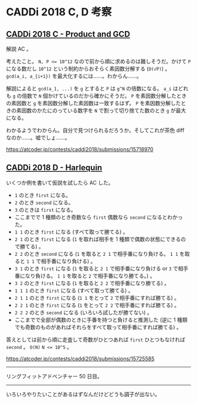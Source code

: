 # CADDi 2018 C, D 考察

## [CADDi 2018 C - Product and GCD](https://atcoder.jp/contests/caddi2018/tasks/caddi2018_a)

解説 AC 。

考えたこと。 `N, P <= 10^12` なので前から順に求めるのは難しそうだ。かけて `P` になる数だし `10^12` という制約からおそらく素因数分解する (`O(√P)`) 。 `gcd(a_i, a_{i+1})` を最大化するには……。わからん……。

解説によると `gcd(a_1, ...)` を `g` とすると `P` は `g^N` の倍数になる。 `a_i` はどれも `g` の倍数で `N` 個かけているのだから確かにそうだ。 `P` を素因数分解したときの素因数と `g` を素因数分解した素因数は一致するはず。 `P` を素因数分解したときの素因数のかたにのっている数字を `N` で割って切り捨てた数のとき `g` が最大になる。

わかるようでわからん。自分で見つけられるだろうか。そしてこれが茶色 diff なのか……。嘘でしょ……。

<https://atcoder.jp/contests/caddi2018/submissions/15718970>

## [CADDi 2018 D - Harlequin](https://atcoder.jp/contests/caddi2018/tasks/caddi2018_b)

いくつか例を書いて仮説を試したら AC した。

- `1` のとき `first` になる。
- `2` のとき `second` になる。
- `3` のときは `first` になる。
- ここまでで 1 種類のとき奇数なら `first` 偶数なら `second` になるとわかった。
- `1 1` のとき `first` になる (すべて取って勝てる) 。
- `2 1` のとき `first` になる (`1` を取れば相手を 1 種類で偶数の状態にできるので勝てる) 。
- `2 2` のとき `second` になる (`1` を取ると `2 1` で相手番になり負ける。 `1 1` を取ると `1 1` で相手番になり負ける) 。
- `3 1` のとき `first` になる (`1` を取ると `2 1` で相手番になり負ける or `3` で相手番になり負ける。 `1 1` を取ると `2` で相手番になり勝てる。) 。
- `3 2` のとき `first` になる (`1` を取ると `2 2` で相手番になり勝てる) 。
- `1 1 1` のとき `first` になる (すべて取って勝てる) 。
- `2 1 1` のとき `first` になる (`1 1` をとって `2` で相手番にすれば勝てる) 。
- `2 2 1` のとき `first` になる (`1` をとって `2 2` で相手番にすれば勝てる) 。
- `2 2 2` のとき `second` になる (いろいろ試したが勝てない) 。
- ここまでで全部が偶数のときに手番を持つと負けると推測した (逆に 1 種類でも奇数のものがあればそれらをすべて取って相手番にすれば勝てる) 。

答えとしては前から順に走査して奇数がひとつあれば `first` ひとつもなければ `second` 。 `O(N)` `N <= 10^5` 。

<https://atcoder.jp/contests/caddi2018/submissions/15725585>

---

リングフィットアドベンチャー 50 日目。

---

いろいろやりたいことがあるはずなんだけどどうも調子が出ない。
